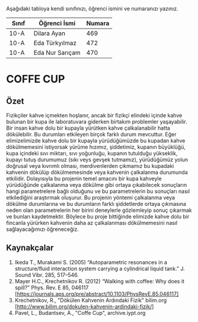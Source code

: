 

Aşağıdaki tabloya kendi sınıfınızı, öğrenci ismini ve numaranızı yazınız. 

Sınıf | Öğrenci İsmi  | Numara
-------|----------------|--------
10-A   | Dilara Ayan    | 469
10-A   | Eda Türkyılmaz | 472
10-A   | Eda Nur Sarıçam| 470

# COFFE CUP
## Özet
Fizikçiler kahve içmekten hoşlanır, ancak bir fizikçi elindeki içinde kahve bulunan bir kupa ile laboratuvara giderken birtakım problemler yaşayabilir. Bir insan kahve dolu bir kupayla yürütken kahve çalkalanabilir hatta dökülebilir. Bu durumları etkileyen birçok farklı durum mevcuttur. Eğer elimizelimizde kahve dolu bir kupayla yürüdüğümüzde bu kupadan kahve dökülmemesini istiyorsak yürüme hızımız, şiddetimiz, kupanın büyüklüğü, kupa içindeki sıvı miktarı, sıvı yoğunluğu, kupanın tutulduğu yükseklik, kupayı tutuş durumumuz (sıkı veys gevşek tutmamız), yürüdüğümüz yolun doğrusal veya kıvrımlı olması, merdivenlerden çıkmamız bu kupadaki kahvenin dökülüp dökülmemesinde veya kahvenin çalkalanma durumunda etkilidir. Dolayısıyla bu projenin temel amacını bir kupa kahveyle yürüdüğünde çalkalanma veya dökülme gibi ortaya çıkabilecek sonuçların hangi parametrelere bağlı olduğunu ve bu parametrelerin bu sonuçları nasıl etkilediğini araştırmak oluşurur. Bu projenin yöntemi çalkalanma veya dökülme durumlarına ve bu durumların farklı şiddetlerde ortaya çıkmasına neden olan parametrelerin her birini deneylerle gözlemleyip sonuç çıkarmak ve bunları kaydetmektir. Böylece bu proje bittiğinde elimizde kahve dolu bir fincanla yürürken kahvenin daha az çalkalanması dökülmemesini nasıl sağlayacağımızı öğreneceğiz.
## Kaynakçalar  
 1. Ikeda T., Murakami S. (2005) “Autoparametric resonances in a
structure/fluid interaction system carrying a cylindrical liquid
tank.” J. Sound Vibr. 285, 517–546.
 2. Mayer H.C., Krechetnikov R. (2012) “Walking with coffee:
Why does it spill?” Phys. Rev. E 85, 046117 [https://journals.aps.org/pre/abstract/10.1103/PhysRevE.85.046117]
 3. Krechetnikov, R., "Dökülen Kahvenin Ardındaki Fizik" bilim.org [http://www.bilim.org/dokulen-kahvenin-ardindaki-fizik/]
 4. Pavel, L., Budantsev, A., "Coffe Cup", archive.iypt.org
